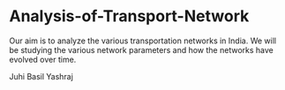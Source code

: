 # Analysis-of-Transport-Network
Our aim is to analyze the various transportation networks in India. We will be studying the various network parameters and how the networks have evolved over time.


Juhi
Basil
Yashraj
